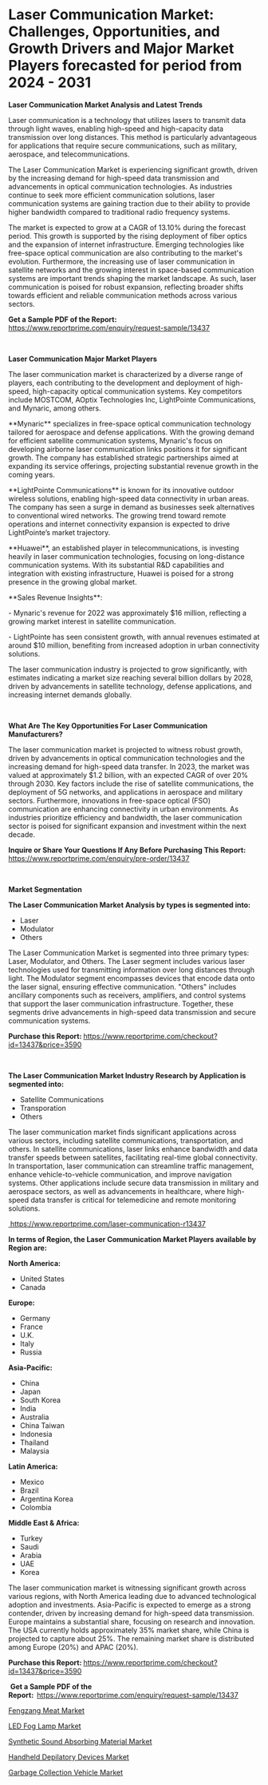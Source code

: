 <p><h1>Laser Communication Market: Challenges, Opportunities, and Growth Drivers and Major Market Players forecasted for period from 2024 - 2031</h1></p><p><strong>Laser Communication Market Analysis and Latest Trends</strong></p>
<p><p>Laser communication is a technology that utilizes lasers to transmit data through light waves, enabling high-speed and high-capacity data transmission over long distances. This method is particularly advantageous for applications that require secure communications, such as military, aerospace, and telecommunications.</p><p>The Laser Communication Market is experiencing significant growth, driven by the increasing demand for high-speed data transmission and advancements in optical communication technologies. As industries continue to seek more efficient communication solutions, laser communication systems are gaining traction due to their ability to provide higher bandwidth compared to traditional radio frequency systems.</p><p>The market is expected to grow at a CAGR of 13.10% during the forecast period. This growth is supported by the rising deployment of fiber optics and the expansion of internet infrastructure. Emerging technologies like free-space optical communication are also contributing to the market's evolution. Furthermore, the increasing use of laser communication in satellite networks and the growing interest in space-based communication systems are important trends shaping the market landscape. As such, laser communication is poised for robust expansion, reflecting broader shifts towards efficient and reliable communication methods across various sectors.</p></p>
<p><strong>Get a Sample PDF of the Report:&nbsp;</strong> <a href="https://www.reportprime.com/enquiry/request-sample/13437">https://www.reportprime.com/enquiry/request-sample/13437</a></p>
<p>&nbsp;</p>
<p><strong>Laser Communication Major Market Players</strong></p>
<p><p>The laser communication market is characterized by a diverse range of players, each contributing to the development and deployment of high-speed, high-capacity optical communication systems. Key competitors include MOSTCOM, AOptix Technologies Inc, LightPointe Communications, and Mynaric, among others.</p><p>**Mynaric** specializes in free-space optical communication technology tailored for aerospace and defense applications. With the growing demand for efficient satellite communication systems, Mynaric's focus on developing airborne laser communication links positions it for significant growth. The company has established strategic partnerships aimed at expanding its service offerings, projecting substantial revenue growth in the coming years.</p><p>**LightPointe Communications** is known for its innovative outdoor wireless solutions, enabling high-speed data connectivity in urban areas. The company has seen a surge in demand as businesses seek alternatives to conventional wired networks. The growing trend toward remote operations and internet connectivity expansion is expected to drive LightPointe’s market trajectory.</p><p>**Huawei**, an established player in telecommunications, is investing heavily in laser communication technologies, focusing on long-distance communication systems. With its substantial R&D capabilities and integration with existing infrastructure, Huawei is poised for a strong presence in the growing global market.</p><p>**Sales Revenue Insights**: </p><p>- Mynaric's revenue for 2022 was approximately $16 million, reflecting a growing market interest in satellite communication.</p><p>- LightPointe has seen consistent growth, with annual revenues estimated at around $10 million, benefiting from increased adoption in urban connectivity solutions.</p><p>The laser communication industry is projected to grow significantly, with estimates indicating a market size reaching several billion dollars by 2028, driven by advancements in satellite technology, defense applications, and increasing internet demands globally.</p></p>
<p>&nbsp;</p>
<p><strong>What Are The Key Opportunities For Laser Communication Manufacturers?</strong></p>
<p><p>The laser communication market is projected to witness robust growth, driven by advancements in optical communication technologies and the increasing demand for high-speed data transfer. In 2023, the market was valued at approximately $1.2 billion, with an expected CAGR of over 20% through 2030. Key factors include the rise of satellite communications, the deployment of 5G networks, and applications in aerospace and military sectors. Furthermore, innovations in free-space optical (FSO) communication are enhancing connectivity in urban environments. As industries prioritize efficiency and bandwidth, the laser communication sector is poised for significant expansion and investment within the next decade.</p></p>
<p><strong>Inquire or Share Your Questions If Any Before Purchasing This Report:</strong> <a href="https://www.reportprime.com/enquiry/pre-order/13437">https://www.reportprime.com/enquiry/pre-order/13437</a></p>
<p>&nbsp;</p>
<p><strong>Market Segmentation</strong></p>
<p><strong>The Laser Communication Market Analysis by types is segmented into:</strong></p>
<p><ul><li>Laser</li><li>Modulator</li><li>Others</li></ul></p>
<p><p>The Laser Communication Market is segmented into three primary types: Laser, Modulator, and Others. The Laser segment includes various laser technologies used for transmitting information over long distances through light. The Modulator segment encompasses devices that encode data onto the laser signal, ensuring effective communication. "Others" includes ancillary components such as receivers, amplifiers, and control systems that support the laser communication infrastructure. Together, these segments drive advancements in high-speed data transmission and secure communication systems.</p></p>
<p><strong>Purchase this Report:&nbsp;</strong><a href="https://www.reportprime.com/checkout?id=13437&price=3590">https://www.reportprime.com/checkout?id=13437&price=3590</a></p>
<p>&nbsp;</p>
<p><strong>The Laser Communication Market Industry Research by Application is segmented into:</strong></p>
<p><ul><li>Satellite Communications</li><li>Transporation</li><li>Others</li></ul></p>
<p><p>The laser communication market finds significant applications across various sectors, including satellite communications, transportation, and others. In satellite communications, laser links enhance bandwidth and data transfer speeds between satellites, facilitating real-time global connectivity. In transportation, laser communication can streamline traffic management, enhance vehicle-to-vehicle communication, and improve navigation systems. Other applications include secure data transmission in military and aerospace sectors, as well as advancements in healthcare, where high-speed data transfer is critical for telemedicine and remote monitoring solutions.</p></p>
<p><a href="https://www.reportprime.com/laser-communication-r13437">&nbsp;https://www.reportprime.com/laser-communication-r13437</a></p>
<p><strong>In terms of Region, the Laser Communication Market Players available by Region are:</strong></p>
<p>
    <p> <strong> North America: </strong>
        <ul>
            <li>United States</li>
            <li>Canada</li>
        </ul>
        </p> 
    <p> <strong> Europe: </strong>
        <ul>
            <li>Germany</li>
            <li>France</li>
            <li>U.K.</li>
            <li>Italy</li>
            <li>Russia</li>
        </ul>
        </p> 
    <p> <strong> Asia-Pacific: </strong>
        <ul>
            <li>China</li>
            <li>Japan</li>
            <li>South Korea</li>
            <li>India</li>
            <li>Australia</li>
            <li>China Taiwan</li>
            <li>Indonesia</li>
            <li>Thailand</li>
            <li>Malaysia</li>
        </ul>
        </p> 
    <p> <strong> Latin America: </strong>
        <ul>
            <li>Mexico</li>
            <li>Brazil</li>
            <li>Argentina Korea</li>
            <li>Colombia</li>
        </ul>
        </p> 
    <p> <strong> Middle East & Africa: </strong>
        <ul>
            <li>Turkey</li>
            <li>Saudi</li>
            <li>Arabia</li>
            <li>UAE</li>
            <li>Korea</li>
        </ul>
    </p>
    </p>
<p><p>The laser communication market is witnessing significant growth across various regions, with North America leading due to advanced technological adoption and investments. Asia-Pacific is expected to emerge as a strong contender, driven by increasing demand for high-speed data transmission. Europe maintains a substantial share, focusing on research and innovation. The USA currently holds approximately 35% market share, while China is projected to capture about 25%. The remaining market share is distributed among Europe (20%) and APAC (20%).</p></p>
<p><strong>Purchase this Report: </strong><a href="https://www.reportprime.com/checkout?id=13437&price=3590">https://www.reportprime.com/checkout?id=13437&price=3590</a></p>
<p>&nbsp;<strong>Get a Sample PDF of the Report:&nbsp;&nbsp;</strong><a href="https://www.reportprime.com/enquiry/request-sample/13437">https://www.reportprime.com/enquiry/request-sample/13437</a></p>
<p><strong></strong></p>
<p><p><a href="https://issuu.com/reportprime-2/docs/fengzang-meat-market-size-2030.pptx_dd73ee6285b99b">Fengzang Meat Market</a></p><p><a href="https://www.linkedin.com/pulse/led-fog-lamp-market-share-size-trends-industry-analysis-uuwve?trackingId=cVqWBWSMSeSRb0HhK8njrw%3D%3D">LED Fog Lamp Market</a></p><p><a href="https://medium.com/@anggimontokjleb_6541/the-global-market-overview-of-the-synthetic-sound-absorbing-material-market-provides-a-unique-a8e99dad130a">Synthetic Sound Absorbing Material Market</a></p><p><a href="https://medium.com/@anggimontokjleb_6541/the-handheld-depilatory-devices-market-prioritizes-cost-control-and-efficiency-enhancement-936d6c97d146">Handheld Depilatory Devices Market</a></p><p><a href="https://www.linkedin.com/pulse/garbage-collection-vehicle-market-growth-segmentation-regional-1hx3e?trackingId=VoXz%2FsuXTJWRIffIG7LaNQ%3D%3D">Garbage Collection Vehicle Market</a></p></p>